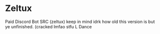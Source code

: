 # Zeltux
Paid Discord Bot SRC (zeltux) keep in mind idrk how old this version is but ye
unfinished. (cracked lmfao stfu L Dance
